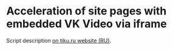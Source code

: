 # Acceleration of site pages with embedded VK Video via iframe

Script description [on tiku.ru website (RU)](https://tiku.ru/blog/uskorenie-stranic-s-vk-video/).